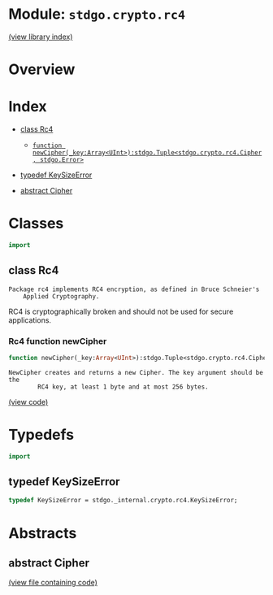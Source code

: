 # Module: `stdgo.crypto.rc4`

[(view library index)](../../stdgo.md)


# Overview


# Index


- [class Rc4](<#class-rc4>)

  - [`function newCipher(_key:Array<UInt>):stdgo.Tuple<stdgo.crypto.rc4.Cipher, stdgo.Error>`](<#rc4-function-newcipher>)

- [typedef KeySizeError](<#typedef-keysizeerror>)

- [abstract Cipher](<#abstract-cipher>)

# Classes


```haxe
import
```


## class Rc4


```
Package rc4 implements RC4 encryption, as defined in Bruce Schneier's
    Applied Cryptography.
```

RC4 is cryptographically broken and should not be used for secure
applications.  

### Rc4 function newCipher


```haxe
function newCipher(_key:Array<UInt>):stdgo.Tuple<stdgo.crypto.rc4.Cipher, stdgo.Error>
```


```
NewCipher creates and returns a new Cipher. The key argument should be the
        RC4 key, at least 1 byte and at most 256 bytes.
```
[\(view code\)](<./Rc4.hx#L53>)


# Typedefs


```haxe
import
```


## typedef KeySizeError


```haxe
typedef KeySizeError = stdgo._internal.crypto.rc4.KeySizeError;
```


# Abstracts


## abstract Cipher


[\(view file containing code\)](<./Rc4.hx>)


